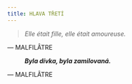 ```yaml
---
title: HLAVA TŘETÍ
---
```


> _Elle était fille, elle était amoureuse._

— MALFILÂTRE

          ___Byla dívka, byla zamilovaná.___

— MALFILÂTRE
